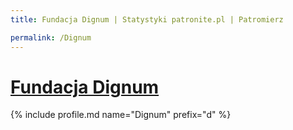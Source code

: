 ```yaml
---
title: Fundacja Dignum | Statystyki patronite.pl | Patromierz

permalink: /Dignum
---
```


# [Fundacja Dignum](https://patronite.pl/Dignum)

{% include profile.md name="Dignum" prefix="d" %}
